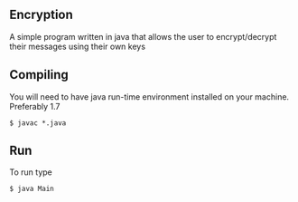 ## Encryption ##

A simple program written in java that allows the user to encrypt/decrypt their messages using their own keys

## Compiling ##
You will need to have java run-time environment installed on your machine. Preferably 1.7

`$ javac *.java`

## Run ##
To run type

`$ java Main`
